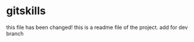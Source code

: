 gitskills
=========
this file has been changed!
this is a readme file of the project.
add for dev branch
